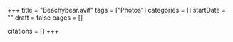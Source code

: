 +++
title = "Beachybear.avif"
tags = ["Photos"]
categories = []
startDate = ""
draft = false
pages = []

citations = []
+++
